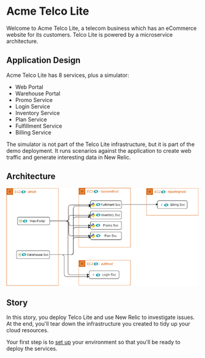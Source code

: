 # Acme Telco Lite

Welcome to Acme Telco Lite, a telecom business which has an eCommerce website for its customers. Telco Lite is powered by a microservice architecture.

## Application Design

Acme Telco Lite has 8 services, plus a simulator:

* Web Portal
* Warehouse Portal
* Promo Service
* Login Service
* Inventory Service
* Plan Service
* Fulfillment Service
* Billing Service

The simulator is not part of the Telco Lite infrastructure, but it is part of the demo deployment. It runs scenarios against the application to create web traffic and generate interesting data in New Relic.

## Architecture

![Acme Telco Lite architecture diagram](imgs/acme.png)

## Story

In this story, you deploy Telco Lite and use New Relic to investigate issues. At the end, you'll tear down the infrastructure you created to tidy up your cloud resources.

Your first step is to [set up](prereqs.md) your environment so that you'll be ready to deploy the services.